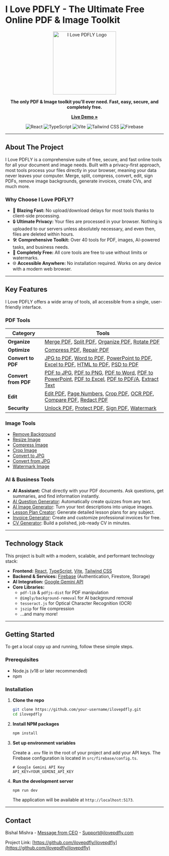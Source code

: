 # I Love PDFLY - The Ultimate Free Online PDF & Image Toolkit

<p align="center">
  <img src="https://ilovepdfly.com/logo.svg" alt="I Love PDFLY Logo" width="200"/>
</p>

<p align="center">
  <strong>The only PDF & Image toolkit you'll ever need. Fast, easy, secure, and completely free.</strong>
</p>

<p align="center">
  <a href="https://ilovepdfly.com/"><strong>Live Demo »</strong></a>
</p>

<p align="center">
  <img src="https://img.shields.io/badge/React-20232A?style=for-the-badge&logo=react&logoColor=61DAFB" alt="React">
  <img src="https://img.shields.io/badge/TypeScript-007ACC?style=for-the-badge&logo=typescript&logoColor=white" alt="TypeScript">
  <img src="https://img.shields.io/badge/Vite-646CFF?style=for-the-badge&logo=vite&logoColor=white" alt="Vite">
  <img src="https://img.shields.io/badge/Tailwind_CSS-38B2AC?style=for-the-badge&logo=tailwind-css&logoColor=white" alt="Tailwind CSS">
  <img src="https://img.shields.io/badge/Firebase-FFCA28?style=for-the-badge&logo=firebase&logoColor=black" alt="Firebase">
</p>

---

## About The Project

I Love PDFLY is a comprehensive suite of free, secure, and fast online tools for all your document and image needs. Built with a privacy-first approach, most tools process your files directly in your browser, meaning your data never leaves your computer. Merge, split, compress, convert, edit, sign PDFs, remove image backgrounds, generate invoices, create CVs, and much more.

### Why Choose I Love PDFLY?

*   🚀 **Blazing Fast:** No upload/download delays for most tools thanks to client-side processing.
*   🔒 **Ultimate Privacy:** Your files are processed in your browser. Nothing is uploaded to our servers unless absolutely necessary, and even then, files are deleted within hours.
*   🛠️ **Comprehensive Toolkit:** Over 40 tools for PDF, images, AI-powered tasks, and business needs.
*   💸 **Completely Free:** All core tools are free to use without limits or watermarks.
*   🌐 **Accessible Anywhere:** No installation required. Works on any device with a modern web browser.

---

## Key Features

I Love PDFLY offers a wide array of tools, all accessible from a single, user-friendly interface.

### PDF Tools

| Category       | Tools                                                                                                                                                                                                                                                                                            |
| -------------- | ------------------------------------------------------------------------------------------------------------------------------------------------------------------------------------------------------------------------------------------------------------------------------------------------ |
| **Organize**   | [Merge PDF](https://ilovepdfly.com/#/merge-pdf), [Split PDF](https://ilovepdfly.com/#/split-pdf), [Organize PDF](https://ilovepdfly.com/#/organize-pdf), [Rotate PDF](https://ilovepdfly.com/#/rotate-pdf)                                                                                              |
| **Optimize**   | [Compress PDF](https://ilovepdfly.com/#/compress-pdf), [Repair PDF](https://ilovepdfly.com/#/repair-pdf)                                                                                                                                                                                            |
| **Convert to PDF** | [JPG to PDF](https://ilovepdfly.com/#/jpg-to-pdf), [Word to PDF](https://ilovepdfly.com/#/word-to-pdf), [PowerPoint to PDF](https://ilovepdfly.com/#/powerpoint-to-pdf), [Excel to PDF](https://ilovepdfly.com/#/excel-to-pdf), [HTML to PDF](https://ilovepdfly.com/#/html-to-pdf), [PSD to PDF](https://ilovepdfly.com/#/psd-to-pdf) |
| **Convert from PDF** | [PDF to JPG](https://ilovepdfly.com/#/pdf-to-jpg), [PDF to PNG](https://ilovepdfly.com/#/pdf-to-png), [PDF to Word](https://ilovepdfly.com/#/pdf-to-word), [PDF to PowerPoint](https://ilovepdfly.com/#/pdf-to-powerpoint), [PDF to Excel](https://ilovepdfly.com/#/pdf-to-excel), [PDF to PDF/A](https://ilovepdfly.com/#/pdf-to-pdfa), [Extract Text](https://ilovepdfly.com/#/extract-text) |
| **Edit**       | [Edit PDF](https://ilovepdfly.com/#/edit-pdf), [Page Numbers](https://ilovepdfly.com/#/page-numbers), [Crop PDF](https://ilovepdfly.com/#/crop-pdf), [OCR PDF](https://ilovepdfly.com/#/ocr-pdf), [Compare PDF](https://ilovepdfly.com/#/compare-pdf), [Redact PDF](https://ilovepdfly.com/#/redact-pdf) |
| **Security**   | [Unlock PDF](https://ilovepdfly.com/#/unlock-pdf), [Protect PDF](https://ilovepdfly.com/#/protect-pdf), [Sign PDF](https://ilovepdfly.com/#/sign-pdf), [Watermark](https://ilovepdfly.com/#/watermark-pdf)                                                                                            |

### Image Tools

*   [Remove Background](https://ilovepdfly.com/#/remove-background)
*   [Resize Image](https://ilovepdfly.com/#/resize-image)
*   [Compress Image](https://ilovepdfly.com/#/compress-image)
*   [Crop Image](https://ilovepdfly.com/#/crop-image)
*   [Convert to JPG](https://ilovepdfly.com/#/convert-to-jpg)
*   [Convert from JPG](https://ilovepdfly.com/#/convert-from-jpg)
*   [Watermark Image](https://ilovepdfly.com/#/watermark-image)

### AI & Business Tools

*   **AI Assistant:** Chat directly with your PDF documents. Ask questions, get summaries, and find information instantly.
*   [AI Question Generator](https://ilovepdfly.com/#/ai-question-generator): Automatically create quizzes from any text.
*   [AI Image Generator](https://ilovepdfly.com/#/ai-image-generator): Turn your text descriptions into unique images.
*   [Lesson Plan Creator](https://ilovepdfly.com/#/lesson-plan-creator): Generate detailed lesson plans for any subject.
*   [Invoice Generator](https://ilovepdfly.com/#/invoice-generator): Create and customize professional invoices for free.
*   [CV Generator](https://ilovepdfly.com/#/cv-generator): Build a polished, job-ready CV in minutes.

---

## Technology Stack

This project is built with a modern, scalable, and performant technology stack:

*   **Frontend:** [React](https://reactjs.org/), [TypeScript](https://www.typescriptlang.org/), [Vite](https://vitejs.dev/), [Tailwind CSS](https://tailwindcss.com/)
*   **Backend & Services:** [Firebase](https://firebase.google.com/) (Authentication, Firestore, Storage)
*   **AI Integration:** [Google Gemini API](https://ai.google.dev/)
*   **Core Libraries:**
    *   `pdf-lib` & `pdfjs-dist` for PDF manipulation
    *   `@imgly/background-removal` for AI background removal
    *   `tesseract.js` for Optical Character Recognition (OCR)
    *   `jszip` for file compression
    *   ...and many more!

---

## Getting Started

To get a local copy up and running, follow these simple steps.

### Prerequisites

*   Node.js (v18 or later recommended)
*   npm

### Installation

1.  **Clone the repo**
    ```sh
    git clone https://github.com/your-username/ilovepdfly.git
    cd ilovepdfly
    ```

2.  **Install NPM packages**
    ```sh
    npm install
    ```

3.  **Set up environment variables**

    Create a `.env` file in the root of your project and add your API keys. The Firebase configuration is located in `src/firebase/config.ts`.

    ```env
    # Google Gemini API Key
    API_KEY=YOUR_GEMINI_API_KEY
    ```

4.  **Run the development server**
    ```sh
    npm run dev
    ```

    The application will be available at `http://localhost:5173`.

---

## Contact

Bishal Mishra - [Message from CEO](https://ilovepdfly.com/#/ceo) - Support@ilovepdfly.com

Project Link: [https://github.com/ilovepdfly/ilovepdfly](https://github.com/ilovepdfly/ilovepdfly)